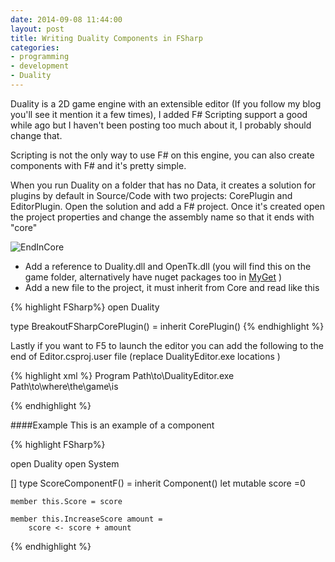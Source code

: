 ```yaml
---
date: 2014-09-08 11:44:00
layout: post
title: Writing Duality Components in FSharp
categories:
- programming 
- development
- Duality
---
```



Duality is a 2D game engine with an extensible editor (If you follow my blog you'll see it mention it a few times), I added F# Scripting support a good while ago but I haven't been posting too much about it, I probably should change that. 

Scripting is not the only way to use F# on this engine, you can also create components with F# and it's pretty simple.

When you run Duality on a folder that has no Data, it creates a solution for plugins by default in Source/Code with two projects: CorePlugin and EditorPlugin. Open the solution and add a F# project. Once it's created open the project properties and change the assembly name so that it ends with "core"

![EndInCore](http://i.imgur.com/ygczgM7.png)

* Add a reference to Duality.dll and OpenTk.dll (you will find this on the game folder, alternatively have nuget packages too in [MyGet](https://www.myget.org/F/6416d9912a7c4d46bc983870fb440d25/) )
* Add a new file to the project, it must inherit from Core and read like this 

{% highlight FSharp%}
open Duality

type BreakoutFSharpCorePlugin() = 
    inherit CorePlugin()
{% endhighlight %}

Lastly if you want to F5 to launch the editor you can add the following to the end of Editor.csproj.user file (replace DualityEditor.exe locations )

{% highlight xml %}
<PropertyGroup Condition="'$(Configuration)|$(Platform)' == 'Release|AnyCPU'">
    <StartAction>Program</StartAction>
    <StartProgram>Path\to\DualityEditor.exe</StartProgram>
    <StartWorkingDirectory>Path\to\where\the\game\is</StartWorkingDirectory>
  </PropertyGroup>

{% endhighlight %}

####Example
This is an example of a component

{% highlight FSharp%}

open Duality
open System

[<Serializable>]
type ScoreComponentF() = 
    inherit Component()
    let mutable score =0

    member this.Score = score
    
    member this.IncreaseScore amount =
        score <- score + amount  


{% endhighlight %}